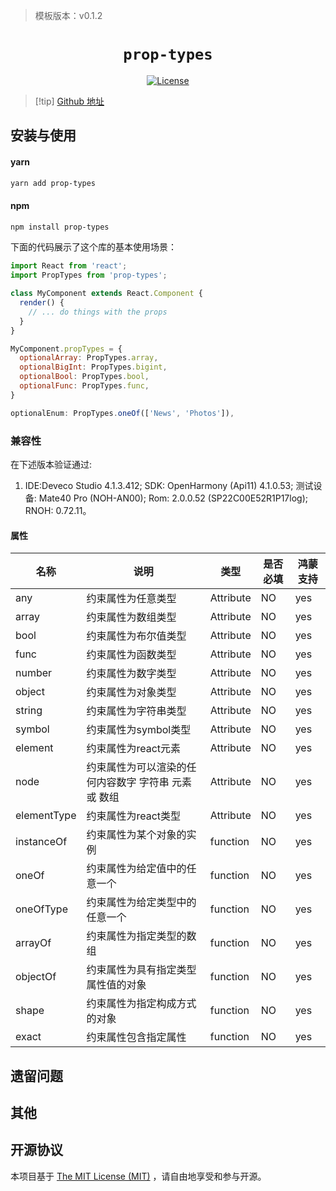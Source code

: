 > 模板版本：v0.1.2

<p align="center">
  <h1 align="center"> <code>prop-types</code> </h1>
</p>
<p align="center">
    <a href="https://github.com/facebook/prop-types/blob/v15.8.1/LICENSE">
        <img src="https://img.shields.io/badge/license-MIT-green.svg" alt="License" />
    </a>
</p>

> [!tip] [Github 地址](https://github.com/facebook/prop-types/tree/v15.8.1)

## 安装与使用

#### **yarn**

```bash
yarn add prop-types
```

#### **npm**
```bash
npm install prop-types
```
<!-- tabs:end -->

下面的代码展示了这个库的基本使用场景：

```js
import React from 'react';
import PropTypes from 'prop-types';

class MyComponent extends React.Component {
  render() {
    // ... do things with the props
  }
}

MyComponent.propTypes = {
  optionalArray: PropTypes.array,
  optionalBigInt: PropTypes.bigint,
  optionalBool: PropTypes.bool,
  optionalFunc: PropTypes.func,
}

optionalEnum: PropTypes.oneOf(['News', 'Photos']),
```
### 兼容性

在下述版本验证通过:
  1. IDE:Deveco Studio 4.1.3.412;
     SDK: OpenHarmony (Api11) 4.1.0.53;
     测试设备: Mate40 Pro (NOH-AN00);
     Rom: 2.0.0.52 (SP22C00E52R1P17log);
     RNOH: 0.72.11。

#### 属性

| 名称 | 说明 | 类型 | 是否必填 | 鸿蒙支持 |
| ---- | ---- | ---- | -------- | -------- |
| any | 约束属性为任意类型 | Attribute | NO | yes |
| array | 约束属性为数组类型 | Attribute | NO | yes |
| bool | 约束属性为布尔值类型 | Attribute | NO | yes |
| func | 约束属性为函数类型 | Attribute | NO | yes |
| number | 约束属性为数字类型 | Attribute | NO | yes |
| object | 约束属性为对象类型 | Attribute | NO | yes |
| string | 约束属性为字符串类型 | Attribute | NO | yes |
| symbol | 约束属性为symbol类型 | Attribute | NO | yes |
| element | 约束属性为react元素 | Attribute | NO | yes |
| node | 约束属性为可以渲染的任何内容数字 字符串 元素 或 数组 | Attribute | NO | yes |
| elementType | 约束属性为react类型 | Attribute | NO | yes |
| instanceOf | 约束属性为某个对象的实例 | function | NO | yes |
| oneOf | 约束属性为给定值中的任意一个 | function | NO | yes |
| oneOfType | 约束属性为给定类型中的任意一个 | function | NO | yes |
| arrayOf | 约束属性为指定类型的数组 | function | NO | yes |
| objectOf | 约束属性为具有指定类型属性值的对象 | function | NO | yes |
| shape | 约束属性为指定构成方式的对象 | function | NO | yes |
| exact | 约束属性包含指定属性 | function | NO | yes |

## 遗留问题

## 其他

## 开源协议

本项目基于 [The MIT License (MIT)](https://github.com/facebook/prop-types/blob/v15.8.1/LICENSE) ，请自由地享受和参与开源。